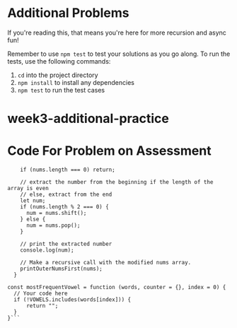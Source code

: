 # Additional Problems

If you're reading this, that means you're here for more recursion and async
fun!

Remember to use `npm test` to test your solutions as you go along. To run the
tests, use the following commands:

1. `cd` into the project directory
2. `npm install` to install any dependencies
3. `npm test` to run the test cases
# week3-additional-practice

# Code For Problem on Assessment
```function printOuterNumsFirst(nums) {
    if (nums.length === 0) return;

    // extract the number from the beginning if the length of the array is even
    // else, extract from the end
    let num;
    if (nums.length % 2 === 0) {
      num = nums.shift();
    } else {
      num = nums.pop();
    }

    // print the extracted number
    console.log(num);

    // Make a recursive call with the modified nums array.
    printOuterNumsFirst(nums);
  }
  ```

```const VOWELS = ['a', 'e', 'i', 'o', 'u'];
const mostFrequentVowel = function (words, counter = {}, index = 0) {
  // Your code here
  if (!VOWELS.includes(words[index])) {
      return "";
  }
}```
